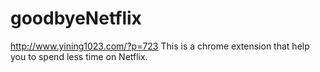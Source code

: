 # goodbyeNetflix
http://www.yining1023.com/?p=723
This is a chrome extension that help you to spend less time on Netflix.
